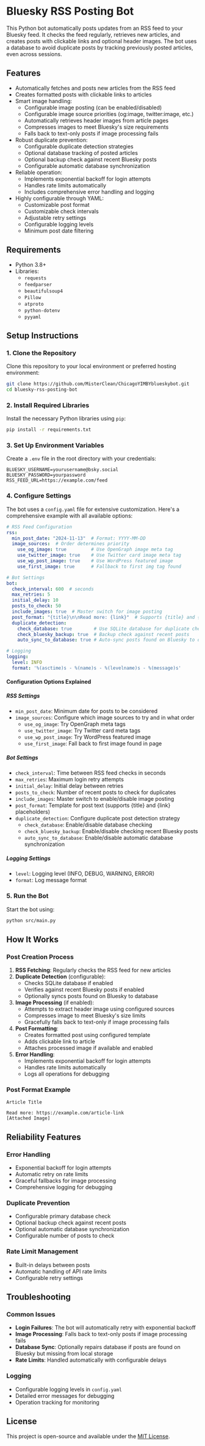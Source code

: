 # Bluesky RSS Posting Bot

This Python bot automatically posts updates from an RSS feed to your Bluesky feed. It checks the feed regularly, retrieves new articles, and creates posts with clickable links and optional header images. The bot uses a database to avoid duplicate posts by tracking previously posted articles, even across sessions.

## Features
- Automatically fetches and posts new articles from the RSS feed
- Creates formatted posts with clickable links to articles
- Smart image handling:
  - Configurable image posting (can be enabled/disabled)
  - Configurable image source priorities (og:image, twitter:image, etc.)
  - Automatically retrieves header images from article pages
  - Compresses images to meet Bluesky's size requirements
  - Falls back to text-only posts if image processing fails
- Robust duplicate prevention:
  - Configurable duplicate detection strategies
  - Optional database tracking of posted articles
  - Optional backup check against recent Bluesky posts
  - Configurable automatic database synchronization
- Reliable operation:
  - Implements exponential backoff for login attempts
  - Handles rate limits automatically
  - Includes comprehensive error handling and logging
- Highly configurable through YAML:
  - Customizable post format
  - Customizable check intervals
  - Adjustable retry settings
  - Configurable logging levels
  - Minimum post date filtering

## Requirements
- Python 3.8+
- Libraries:
  - `requests`
  - `feedparser`
  - `beautifulsoup4`
  - `Pillow`
  - `atproto`
  - `python-dotenv`
  - `pyyaml`

## Setup Instructions

### 1. Clone the Repository
Clone this repository to your local environment or preferred hosting environment:

```bash
git clone https://github.com/MisterClean/ChicagoYIMBYblueskybot.git
cd bluesky-rss-posting-bot
```

### 2. Install Required Libraries
Install the necessary Python libraries using `pip`:

```bash
pip install -r requirements.txt
```

### 3. Set Up Environment Variables
Create a `.env` file in the root directory with your credentials:

```env
BLUESKY_USERNAME=yourusername@bsky.social
BLUESKY_PASSWORD=yourpassword
RSS_FEED_URL=https://example.com/feed
```

### 4. Configure Settings
The bot uses a `config.yaml` file for extensive customization. Here's a comprehensive example with all available options:

```yaml
# RSS Feed Configuration
rss:
  min_post_date: "2024-11-13"  # Format: YYYY-MM-DD
  image_sources:  # Order determines priority
    use_og_image: true         # Use OpenGraph image meta tag
    use_twitter_image: true    # Use Twitter card image meta tag
    use_wp_post_image: true    # Use WordPress featured image
    use_first_image: true      # Fallback to first img tag found

# Bot Settings
bot:
  check_interval: 600  # seconds
  max_retries: 5
  initial_delay: 10
  posts_to_check: 50
  include_images: true  # Master switch for image posting
  post_format: "{title}\n\nRead more: {link}"  # Supports {title} and {link} placeholders
  duplicate_detection:
    check_database: true        # Use SQLite database for duplicate checking
    check_bluesky_backup: true  # Backup check against recent posts
    auto_sync_to_database: true # Auto-sync posts found on Bluesky to database

# Logging
logging:
  level: INFO
  format: '%(asctime)s - %(name)s - %(levelname)s - %(message)s'
```

#### Configuration Options Explained

##### RSS Settings
- `min_post_date`: Minimum date for posts to be considered
- `image_sources`: Configure which image sources to try and in what order
  - `use_og_image`: Try OpenGraph meta tags
  - `use_twitter_image`: Try Twitter card meta tags
  - `use_wp_post_image`: Try WordPress featured image
  - `use_first_image`: Fall back to first image found in page

##### Bot Settings
- `check_interval`: Time between RSS feed checks in seconds
- `max_retries`: Maximum login retry attempts
- `initial_delay`: Initial delay between retries
- `posts_to_check`: Number of recent posts to check for duplicates
- `include_images`: Master switch to enable/disable image posting
- `post_format`: Template for post text (supports {title} and {link} placeholders)
- `duplicate_detection`: Configure duplicate post detection strategy
  - `check_database`: Enable/disable database checking
  - `check_bluesky_backup`: Enable/disable checking recent Bluesky posts
  - `auto_sync_to_database`: Enable/disable automatic database synchronization

##### Logging Settings
- `level`: Logging level (INFO, DEBUG, WARNING, ERROR)
- `format`: Log message format

### 5. Run the Bot
Start the bot using:

```bash
python src/main.py
```

## How It Works

### Post Creation Process
1. **RSS Fetching**: Regularly checks the RSS feed for new articles
2. **Duplicate Detection** (configurable):
   - Checks SQLite database if enabled
   - Verifies against recent Bluesky posts if enabled
   - Optionally syncs posts found on Bluesky to database
3. **Image Processing** (if enabled):
   - Attempts to extract header image using configured sources
   - Compresses image to meet Bluesky's size limits
   - Gracefully falls back to text-only if image processing fails
4. **Post Formatting**:
   - Creates formatted post using configured template
   - Adds clickable link to article
   - Attaches processed image if available and enabled
5. **Error Handling**:
   - Implements exponential backoff for login attempts
   - Handles rate limits automatically
   - Logs all operations for debugging

### Post Format Example
```
Article Title

Read more: https://example.com/article-link
[Attached Image]
```

## Reliability Features

### Error Handling
- Exponential backoff for login attempts
- Automatic retry on rate limits
- Graceful fallbacks for image processing
- Comprehensive logging for debugging

### Duplicate Prevention
- Configurable primary database check
- Optional backup check against recent posts
- Optional automatic database synchronization
- Configurable number of posts to check

### Rate Limit Management
- Built-in delays between posts
- Automatic handling of API rate limits
- Configurable retry settings

## Troubleshooting

### Common Issues
- **Login Failures**: The bot will automatically retry with exponential backoff
- **Image Processing**: Falls back to text-only posts if image processing fails
- **Database Sync**: Optionally repairs database if posts are found on Bluesky but missing from local storage
- **Rate Limits**: Handled automatically with configurable delays

### Logging
- Configurable logging levels in `config.yaml`
- Detailed error messages for debugging
- Operation tracking for monitoring

## License
This project is open-source and available under the [MIT License](LICENSE).
